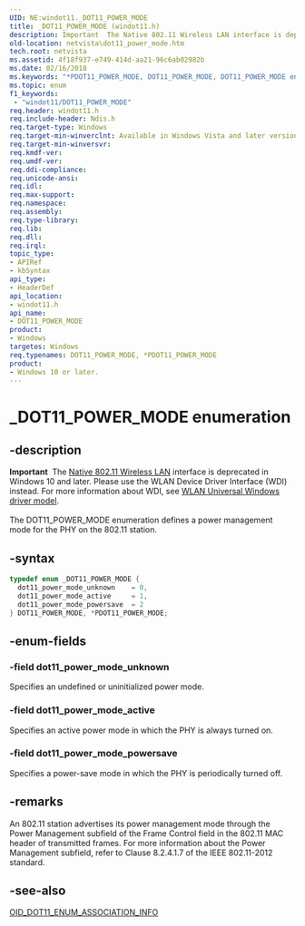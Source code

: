 ```yaml
---
UID: NE:windot11._DOT11_POWER_MODE
title: _DOT11_POWER_MODE (windot11.h)
description: Important  The Native 802.11 Wireless LAN interface is deprecated in Windows 10 and later.
old-location: netvista\dot11_power_mode.htm
tech.root: netvista
ms.assetid: 4f18f937-e749-414d-aa21-96c6ab02982b
ms.date: 02/16/2018
ms.keywords: "*PDOT11_POWER_MODE, DOT11_POWER_MODE, DOT11_POWER_MODE enumeration [Network Drivers Starting with Windows Vista], Native_802.11_data_types_0c9f7464-7651-46e6-910b-2794649d13d0.xml, PDOT11_POWER_MODE, PDOT11_POWER_MODE enumeration pointer [Network Drivers Starting with Windows Vista], _DOT11_POWER_MODE, dot11_power_mode_active, dot11_power_mode_powersave, dot11_power_mode_unknown, netvista.dot11_power_mode, windot11/DOT11_POWER_MODE, windot11/PDOT11_POWER_MODE, windot11/dot11_power_mode_active, windot11/dot11_power_mode_powersave, windot11/dot11_power_mode_unknown"
ms.topic: enum
f1_keywords:
 - "windot11/DOT11_POWER_MODE"
req.header: windot11.h
req.include-header: Ndis.h
req.target-type: Windows
req.target-min-winverclnt: Available in Windows Vista and later versions of the Windows operating   systems.
req.target-min-winversvr:
req.kmdf-ver:
req.umdf-ver:
req.ddi-compliance:
req.unicode-ansi:
req.idl:
req.max-support:
req.namespace:
req.assembly:
req.type-library:
req.lib:
req.dll:
req.irql:
topic_type:
- APIRef
- kbSyntax
api_type:
- HeaderDef
api_location:
- windot11.h
api_name:
- DOT11_POWER_MODE
product:
- Windows
targetos: Windows
req.typenames: DOT11_POWER_MODE, *PDOT11_POWER_MODE
product:
- Windows 10 or later.
---
```


# _DOT11_POWER_MODE enumeration


## -description


<div class="alert"><b>Important</b>  The <a href="https://docs.microsoft.com/previous-versions/windows/hardware/wireless/ff560689(v=vs.85)">Native 802.11 Wireless LAN</a> interface is deprecated in Windows 10 and later. Please use the WLAN Device Driver Interface (WDI) instead. For more information about WDI, see <a href="https://docs.microsoft.com/windows-hardware/drivers/network/wifi-universal-driver-model">WLAN Universal Windows driver model</a>.</div><div> </div>The DOT11_POWER_MODE enumeration defines a power management mode for the PHY on the 802.11
  station.


## -syntax


```cpp
typedef enum _DOT11_POWER_MODE {
  dot11_power_mode_unknown    = 0,
  dot11_power_mode_active     = 1,
  dot11_power_mode_powersave  = 2
} DOT11_POWER_MODE, *PDOT11_POWER_MODE;
```


## -enum-fields




### -field dot11_power_mode_unknown

Specifies an undefined or uninitialized power mode.


### -field dot11_power_mode_active

Specifies an active power mode in which the PHY is always turned on.


### -field dot11_power_mode_powersave

Specifies a power-save mode in which the PHY is periodically turned off.


## -remarks



An 802.11 station advertises its power management mode through the Power Management subfield of the
    Frame Control field in the 802.11 MAC header of transmitted frames. For more information about the Power
    Management subfield, refer to Clause 8.2.4.1.7 of the IEEE 802.11-2012 standard.




## -see-also

<a href="https://docs.microsoft.com/windows-hardware/drivers/network/oid-dot11-enum-association-info">OID_DOT11_ENUM_ASSOCIATION_INFO</a>



 

 


